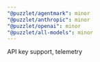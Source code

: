 ```yaml
---
"@puzzlet/agentmark": minor
"@puzzlet/anthropic": minor
"@puzzlet/openai": minor
"@puzzlet/all-models": minor
---
```


API key support, telemetry
